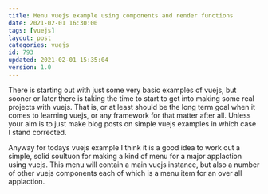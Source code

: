 ```yaml
---
title: Menu vuejs example using components and render functions
date: 2021-02-01 16:30:00
tags: [vuejs]
layout: post
categories: vuejs
id: 793
updated: 2021-02-01 15:35:04
version: 1.0
---
```


There is starting out with just some very basic examples of vuejs, but sooner or later there is taking the time to start to get into making some real projects with vuejs. That is, or at least should be the long term goal when it comes to learning vuejs, or any framework for that matter after all. Unless your aim is to just make blog posts on simple vuejs examples in which case I stand corrected.

Anyway for todays vuejs example I think it is a good idea to work out a simple, solid soultuon for making a kind of menu for a major applaction using vuejs. This menu will contain a main vuejs instance, but also a number of other vuejs components each of which is a menu item for an over all applaction.

<!-- more -->

